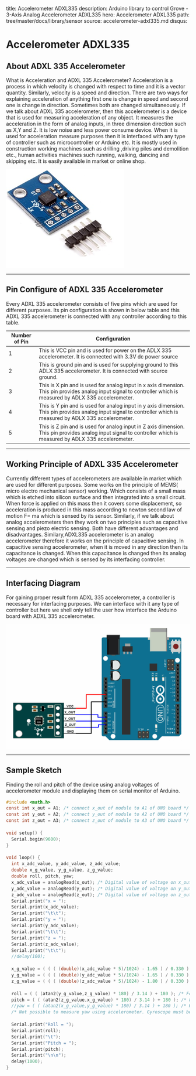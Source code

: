 title: Accelerometer ADXL335
description: Arduino library to control Grove - 3-Axis Analog Accelerometer ADXL335
hero: Accelerometer ADXL335
path: tree/master/docs/library/sensor
source: accelerometer-adxl335.md
disqus: 

# Accelerometer ADXL335

## About ADXL 335 Accelerometer

What is Acceleration and ADXL 335 Accelerometer?  Acceleration is a process in which velocity is changed with respect to time and it is a vector quantity. Similarly, velocity is a speed and direction. There are two ways for explaining acceleration of anything  first one is change in speed and second one is change in direction. Sometimes both are changed simultaneously. If we talk about ADXL 335 accelerometer, then this accelerometer is a device that is used for measuring acceleration of any object. It measures the acceleration in the form of analog inputs,  in three dimension direction such as X,Y and Z. It is low noise and less power consume device. When it is used for acceleration measure purposes then it  is interfaced with any type of controller such as microcontroller or Arduino etc. It is mostly used in construction working machines such as drilling ,driving piles and demolition etc., human activities machines such running, walking, dancing and skipping etc. It is easily available in market or online shop.

![About ADXL 335 Accelerometer](../images/ADXL-335-Accelerometer.jpg)

* * *

## Pin Configure of ADXL 335 Accelerometer

Every ADXL 335 accelerometer consists of five pins which are used for different purposes. Its pin configuration is shown in below table and this ADXL 335 accelerometer is connected with any controller according to this table.

| Number of Pin | Configuration                                                                                                                                                    |
|---------------|------------------------------------------------------------------------------------------------------------------------------------------------------------------|
| 1             | This is VCC pin and is used for power on the ADLX 335 accelerometer. It is connected with 3.3V dc power source                                                   |
| 2             | This is ground pin and is used for supplying ground to this ADLX 335 accelerometer. It is connected with source ground.                                          |
| 3             | This is X pin and is used for analog input in x axis dimension. This pin provides analog input signal to controller which is measured by ADLX 335 accelerometer. |
| 4             | This is Y pin and is used for analog input in y axis dimension. This pin provides analog input signal to controller which is measured by ADLX 335 accelerometer. |
| 5             | This is Z pin and is used for analog input in Z axis dimension. This pin provides analog input signal to controller which is measured by ADLX 335 accelerometer. |

* * *

## Working Principle of ADXL 335 Accelerometer

Currently different types of  accelerometers are available in market which are used for different purposes. Some works on the principle of MEMS( micro electro mechanical sensor) working. Which consists of a small mass which is etched into silicon surface and then integrated into a small circuit. When force is applied on this mass then it covers some displacement, so acceleration is produced in this mass according to newton second law of motion F= ma which is sensed by its sensor. Similarly, if we talk about analog accelerometers then they work on two principles such as capacitive sensing and piezo electric sensing. Both have different advantages and disadvantages. Similary,ADXL335 accelerometer is an analog accelerometer therefore it works on the principle of capacitive sensing. In capacitive sensing accelerometer, when it is moved in any direction then its capacitance is changed. When this capacitance is changed then its analog voltages are changed which is sensed  by its interfacing controller.

* * *

## Interfacing Diagram
For gaining proper result form ADXL 335 accelerometer, a controller is necessary for interfacing purposes. We can interface with it any type of controller but here we shell only tell the user how interface the Arduino board with ADXL 335 accelerometer.

![Interfacing ADXL335 Accelerometer Module With Arduino UNO](../images/Accelerometer_Interfacing_Diagram.png)

* * *

## Sample Sketch

Finding the roll and pitch of the device using analog voltages of accelerometer module and displaying them on serial monitor of Arduino.

``` c
#include <math.h>
const int x_out = A1; /* connect x_out of module to A1 of UNO board */
const int y_out = A2; /* connect y_out of module to A2 of UNO board */
const int z_out = A3; /* connect z_out of module to A3 of UNO board */

void setup() {
  Serial.begin(9600); 
}

void loop() {
  int x_adc_value, y_adc_value, z_adc_value; 
  double x_g_value, y_g_value, z_g_value;
  double roll, pitch, yaw;
  x_adc_value = analogRead(x_out); /* Digital value of voltage on x_out pin */ 
  y_adc_value = analogRead(y_out); /* Digital value of voltage on y_out pin */ 
  z_adc_value = analogRead(z_out); /* Digital value of voltage on z_out pin */ 
  Serial.print("x = ");
  Serial.print(x_adc_value);
  Serial.print("\t\t");
  Serial.print("y = ");
  Serial.print(y_adc_value);
  Serial.print("\t\t");
  Serial.print("z = ");
  Serial.print(z_adc_value);
  Serial.print("\t\t");
  //delay(100);
  
  x_g_value = ( ( ( (double)(x_adc_value * 5)/1024) - 1.65 ) / 0.330 ); /* Acceleration in x-direction in g units */ 
  y_g_value = ( ( ( (double)(y_adc_value * 5)/1024) - 1.65 ) / 0.330 ); /* Acceleration in y-direction in g units */ 
  z_g_value = ( ( ( (double)(z_adc_value * 5)/1024) - 1.80 ) / 0.330 ); /* Acceleration in z-direction in g units */ 

  roll = ( ( (atan2(y_g_value,z_g_value) * 180) / 3.14 ) + 180 ); /* Formula for roll */
  pitch = ( ( (atan2(z_g_value,x_g_value) * 180) / 3.14 ) + 180 ); /* Formula for pitch */
  //yaw = ( ( (atan2(x_g_value,y_g_value) * 180) / 3.14 ) + 180 ); /* Formula for yaw */
  /* Not possible to measure yaw using accelerometer. Gyroscope must be used if yaw is also required */

  Serial.print("Roll = ");
  Serial.print(roll);
  Serial.print("\t");
  Serial.print("Pitch = ");
  Serial.print(pitch);
  Serial.print("\n\n");
  delay(1000);
}
```